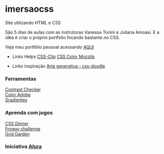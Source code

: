 # imersaocss
Site utilizando HTML e CSS

São 5 dias de aulas com as instrutoras Vanessa Tonini e Juliana Amoasi. E a idéa é criar o próprio portfolio focando bastante no CSS.

Veja meu portfólio pessoal acessando [AQUI](https://vanderdev-vjk.github.io/imersaocss) 

* Links Helps
[CSS-Clip](https://bennettfeely.com/clippy/)
[CSS Color Mozzila](https://developer.mozilla.org/pt-BR/docs/Web/CSS/CSS_Colors/seletor_de_cores)

* Links inspiração
[Arte generativa - css-doodle](https://css-doodle.com/)

### Ferramentas
[Contrast Checker](https://contrastchecker.com/)<br />
[Color Adobe](https://color.adobe.com/pt/create)<br />
[Gradientes](https://webgradients.com/)<br />

### Aprenda com jogos
[CSS Dinner](https://flukeout.github.io/)<br />
[Froggy challenge](http://flexboxfroggy.com/)<br />
[Grid Garden](https://cssgridgarden.com/)<br />

### Iniciativa [Alura](https://www.alura.com.br/)

